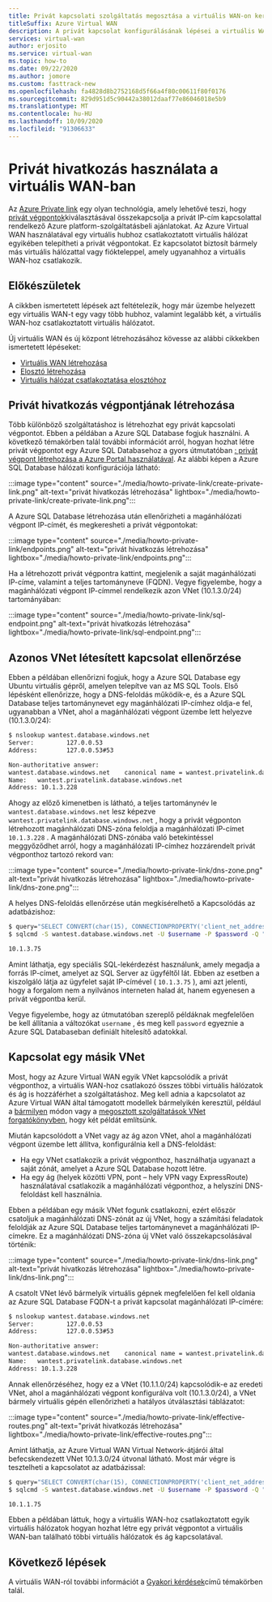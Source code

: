 ```yaml
---
title: Privát kapcsolati szolgáltatás megosztása a virtuális WAN-on keresztül
titleSuffix: Azure Virtual WAN
description: A privát kapcsolat konfigurálásának lépései a virtuális WAN-ban
services: virtual-wan
author: erjosito
ms.service: virtual-wan
ms.topic: how-to
ms.date: 09/22/2020
ms.author: jomore
ms.custom: fasttrack-new
ms.openlocfilehash: fa4828d8b2752168d5f66a4f80c00611f80f0176
ms.sourcegitcommit: 829d951d5c90442a38012daaf77e86046018e5b9
ms.translationtype: MT
ms.contentlocale: hu-HU
ms.lasthandoff: 10/09/2020
ms.locfileid: "91306633"
---
```

# <a name="use-private-link-in-virtual-wan"></a>Privát hivatkozás használata a virtuális WAN-ban

Az [Azure Private link](../private-link/private-link-overview.md) egy olyan technológia, amely lehetővé teszi, hogy [privát végpontok](../private-link/private-endpoint-overview.md)kiválasztásával összekapcsolja a privát IP-cím kapcsolattal rendelkező Azure platform-szolgáltatásbeli ajánlatokat. Az Azure Virtual WAN használatával egy virtuális hubhoz csatlakoztatott virtuális hálózat egyikében telepítheti a privát végpontokat. Ez kapcsolatot biztosít bármely más virtuális hálózattal vagy fiókteleppel, amely ugyanahhoz a virtuális WAN-hoz csatlakozik.

## <a name="before-you-begin"></a>Előkészületek

A cikkben ismertetett lépések azt feltételezik, hogy már üzembe helyezett egy virtuális WAN-t egy vagy több hubhoz, valamint legalább két, a virtuális WAN-hoz csatlakoztatott virtuális hálózatot.

Új virtuális WAN és új központ létrehozásához kövesse az alábbi cikkekben ismertetett lépéseket:

* [Virtuális WAN létrehozása](virtual-wan-site-to-site-portal.md#openvwan)
* [Elosztó létrehozása](virtual-wan-site-to-site-portal.md#hub)
* [Virtuális hálózat csatlakoztatása elosztóhoz](virtual-wan-site-to-site-portal.md#hub)

## <a name="create-a-private-link-endpoint"></a><a name="endpoint"></a>Privát hivatkozás végpontjának létrehozása

Több különböző szolgáltatáshoz is létrehozhat egy privát kapcsolati végpontot. Ebben a példában a Azure SQL Database fogjuk használni. A következő témakörben talál további információt arról, hogyan hozhat létre privát végpontot egy Azure SQL Databasehoz a gyors útmutatóban [: privát végpont létrehozása a Azure Portal használatával](../private-link/create-private-endpoint-portal.md). Az alábbi képen a Azure SQL Database hálózati konfigurációja látható:

:::image type="content" source="./media/howto-private-link/create-private-link.png" alt-text="privát hivatkozás létrehozása" lightbox="./media/howto-private-link/create-private-link.png":::

A Azure SQL Database létrehozása után ellenőrizheti a magánhálózati végpont IP-címét, és megkeresheti a privát végpontokat:

:::image type="content" source="./media/howto-private-link/endpoints.png" alt-text="privát hivatkozás létrehozása" lightbox="./media/howto-private-link/endpoints.png":::

Ha a létrehozott privát végpontra kattint, megjelenik a saját magánhálózati IP-címe, valamint a teljes tartományneve (FQDN). Vegye figyelembe, hogy a magánhálózati végpont IP-címmel rendelkezik azon VNet (10.1.3.0/24) tartományában:

:::image type="content" source="./media/howto-private-link/sql-endpoint.png" alt-text="privát hivatkozás létrehozása" lightbox="./media/howto-private-link/sql-endpoint.png":::

## <a name="verify-connectivity-from-the-same-vnet"></a><a name="connectivity"></a>Azonos VNet létesített kapcsolat ellenőrzése

Ebben a példában ellenőrizni fogjuk, hogy a Azure SQL Database egy Ubuntu virtuális gépről, amelyen telepítve van az MS SQL Tools. Első lépésként ellenőrizze, hogy a DNS-feloldás működik-e, és a Azure SQL Database teljes tartománynevet egy magánhálózati IP-címhez oldja-e fel, ugyanabban a VNet, ahol a magánhálózati végpont üzembe lett helyezve (10.1.3.0/24):

```bash
$ nslookup wantest.database.windows.net
Server:         127.0.0.53
Address:        127.0.0.53#53

Non-authoritative answer:
wantest.database.windows.net    canonical name = wantest.privatelink.database.windows.net.
Name:   wantest.privatelink.database.windows.net
Address: 10.1.3.228
```

Ahogy az előző kimenetben is látható, a teljes tartománynév le `wantest.database.windows.net` lesz képezve `wantest.privatelink.database.windows.net` , hogy a privát végponton létrehozott magánhálózati DNS-zóna feloldja a magánhálózati IP-címet `10.1.3.228` . A magánhálózati DNS-zónába való betekintéssel meggyőződhet arról, hogy a magánhálózati IP-címhez hozzárendelt privát végponthoz tartozó rekord van:

:::image type="content" source="./media/howto-private-link/dns-zone.png" alt-text="privát hivatkozás létrehozása" lightbox="./media/howto-private-link/dns-zone.png":::

A helyes DNS-feloldás ellenőrzése után megkísérelhető a Kapcsolódás az adatbázishoz:

```bash
$ query="SELECT CONVERT(char(15), CONNECTIONPROPERTY('client_net_address'));"
$ sqlcmd -S wantest.database.windows.net -U $username -P $password -Q "$query"

10.1.3.75
```

Amint láthatja, egy speciális SQL-lekérdezést használunk, amely megadja a forrás IP-címet, amelyet az SQL Server az ügyféltől lát. Ebben az esetben a kiszolgáló látja az ügyfelet saját IP-címével ( `10.1.3.75` ), ami azt jelenti, hogy a forgalom nem a nyilvános interneten halad át, hanem egyenesen a privát végpontba kerül.

Vegye figyelembe, hogy az útmutatóban szereplő példáknak megfelelően be kell állítania a változókat `username` , és meg kell `password` egyeznie a Azure SQL Databaseban definiált hitelesítő adatokkal.

## <a name="connect-from-a-different-vnet"></a><a name="vnet"></a>Kapcsolat egy másik VNet

Most, hogy az Azure Virtual WAN egyik VNet kapcsolódik a privát végponthoz, a virtuális WAN-hoz csatlakozó összes többi virtuális hálózatok és ág is hozzáférhet a szolgáltatáshoz. Meg kell adnia a kapcsolatot az Azure Virtual WAN által támogatott modellek bármelyikén keresztül, például a [bármilyen](scenario-any-to-any.md) módon vagy a [megosztott szolgáltatások VNet forgatókönyvben](scenario-shared-services-vnet.md), hogy két példát említsünk.

Miután kapcsolódott a VNet vagy az ág azon VNet, ahol a magánhálózati végpont üzembe lett állítva, konfigurálnia kell a DNS-feloldást:

* Ha egy VNet csatlakozik a privát végponthoz, használhatja ugyanazt a saját zónát, amelyet a Azure SQL Database hozott létre.
* Ha egy ág (helyek közötti VPN, pont – hely VPN vagy ExpressRoute) használatával csatlakozik a magánhálózati végponthoz, a helyszíni DNS-feloldást kell használnia.

Ebben a példában egy másik VNet fogunk csatlakozni, ezért először csatoljuk a magánhálózati DNS-zónát az új VNet, hogy a számítási feladatok feloldják az Azure SQL Database teljes tartománynevet a magánhálózati IP-címekre. Ez a magánhálózati DNS-zóna új VNet való összekapcsolásával történik:

:::image type="content" source="./media/howto-private-link/dns-link.png" alt-text="privát hivatkozás létrehozása" lightbox="./media/howto-private-link/dns-link.png":::

A csatolt VNet lévő bármelyik virtuális gépnek megfelelően fel kell oldania az Azure SQL Database FQDN-t a privát kapcsolat magánhálózati IP-címére:

```bash
$ nslookup wantest.database.windows.net
Server:         127.0.0.53
Address:        127.0.0.53#53

Non-authoritative answer:
wantest.database.windows.net    canonical name = wantest.privatelink.database.windows.net.
Name:   wantest.privatelink.database.windows.net
Address: 10.1.3.228
```

Annak ellenőrzéséhez, hogy ez a VNet (10.1.1.0/24) kapcsolódik-e az eredeti VNet, ahol a magánhálózati végpont konfigurálva volt (10.1.3.0/24), a VNet bármely virtuális gépén ellenőrizheti a hatályos útválasztási táblázatot:

:::image type="content" source="./media/howto-private-link/effective-routes.png" alt-text="privát hivatkozás létrehozása" lightbox="./media/howto-private-link/effective-routes.png":::

Amint láthatja, az Azure Virtual WAN Virtual Network-átjárói által befecskendezett VNet 10.1.3.0/24 útvonal látható. Most már végre is tesztelheti a kapcsolatot az adatbázissal:

```bash
$ query="SELECT CONVERT(char(15), CONNECTIONPROPERTY('client_net_address'));"
$ sqlcmd -S wantest.database.windows.net -U $username -P $password -Q "$query"

10.1.1.75
```

Ebben a példában láttuk, hogy a virtuális WAN-hoz csatlakoztatott egyik virtuális hálózatok hogyan hozhat létre egy privát végpontot a virtuális WAN-ban található többi virtuális hálózatok és ág kapcsolatával.

## <a name="next-steps"></a>Következő lépések

A virtuális WAN-ról további információt a [Gyakori kérdések](virtual-wan-faq.md)című témakörben talál.
